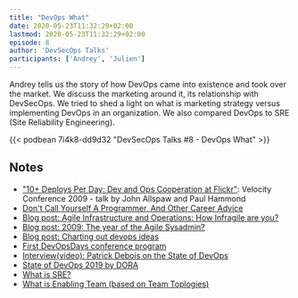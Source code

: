 ```yaml
---
title: "DevOps What"
date: 2020-05-23T11:32:29+02:00
lastmod: 2020-05-23T11:32:29+02:00
episode: 8
author: 'DevSecOps Talks'
participants: ['Andrey', 'Julien']
---
```


Andrey tells us the story of how DevOps came into existence and took over the market.
We discuss the marketing around it, its relationship with DevSecOps.
We tried to shed a light on what is marketing strategy versus implementing DevOps in an organization.
We also compared DevOps to SRE (Site Reliability Engineering).
<!--more-->

<!-- Player -->

{{< podbean 7i4k8-dd9d32 "DevSecOps Talks #8 - DevOps What" >}}

## Notes

- ["10+ Deploys Per Day: Dev and Ops Cooperation at Flickr"](https://www.youtube.com/watch?v=LdOe18KhtT4): Velocity Conference 2009 - talk by John Allspaw and Paul Hammond
- [Don't Call Yourself A Programmer, And Other Career Advice](https://www.kalzumeus.com/2011/10/28/dont-call-yourself-a-programmer/)
- [Blog post: Agile Infrastructure and Operations: How Infragile are you?](http://www.jedi.be/blog/2008/07/23/agile-infrastructure-and-operations-how-infragile-are-you-2/)
- [Blog post: 2009: The year of the Agile Sysadmin?](http://www.jedi.be/blog/2009/03/05/2009-the-year-of-the-agile-sysadmin/)
- [Blog post: Charting out devops ideas](http://www.jedi.be/blog/2009/12/22/charting-out-devops-ideas/)
- [First DevOpsDays conference program](https://legacy.devopsdays.org/events/2009-ghent/program)
- [Interview(video): Patrick Debois on the State of DevOps](https://www.infoq.com/interviews/debois-devops/)
- [State of DevOps 2019 by DORA](https://cloud.google.com/devops/state-of-devops/)
- [What is SRE?](https://landing.google.com/sre/)
- [What is Enabling Team (based on Team Toplogies)](https://teamtopologies.com/key-concepts)
